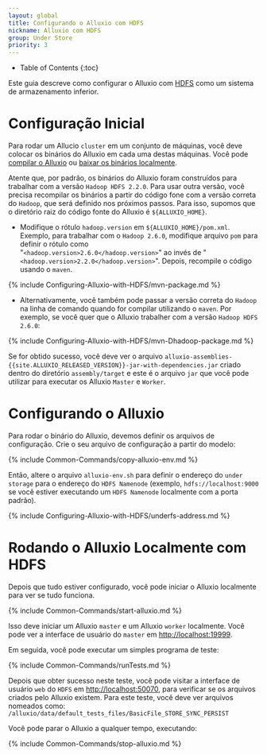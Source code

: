 ```yaml
---
layout: global
title: Configurando o Alluxio com HDFS
nickname: Alluxio com HDFS
group: Under Store
priority: 3
---
```


* Table of Contents
{:toc}

Este guia descreve como configurar o Alluxio com
[HDFS](https://hadoop.apache.org/docs/stable/hadoop-project-dist/hadoop-hdfs/HdfsUserGuide.html)
como um sistema de armazenamento inferior.

# Configuração Inicial

Para rodar um Allucio `cluster` em um conjunto de máquinas, você deve colocar os binários do
Alluxio em cada uma destas máquinas. Você pode
[compilar o Alluxio](Building-Alluxio-Master-Branch.html) ou
[baixar os binários localmente](Running-Alluxio-Locally.html).

Atente que, por padrão, os binários do Alluxio foram construídos para trabalhar com a versão
`Hadoop HDFS 2.2.0`. Para usar outra versão, você precisa recompilar os binários a partir do
código fone com a versão correta do `Hadoop`, que será definido nos próximos passos. Para isso,
supomos que o diretório raiz do código fonte do Alluxio é `${ALLUXIO_HOME}`.

* Modifique o rótulo `hadoop.version` em `${ALLUXIO_HOME}/pom.xml`. Exemplo, para trabalhar com
o `Hadoop 2.6.0`, modifique arquivo `pom` para definir o rótulo como  
"`<hadoop.version>2.6.0</hadoop.version>`" ao invés de
"`<hadoop.version>2.2.0</hadoop.version>`". Depois, recompile o código usando o `maven`.

{% include Configuring-Alluxio-with-HDFS/mvn-package.md %}

* Alternativamente, você também pode passar a versão correta do `Hadoop` na linha de comando quando
for compilar utilizando o `maven`. Por exemplo, se você quer que o Alluxio trabalher com a versão
`Hadoop HDFS 2.6.0`:

{% include Configuring-Alluxio-with-HDFS/mvn-Dhadoop-package.md %}

Se for obtido sucesso, você deve ver o arquivo
`alluxio-assemblies-{{site.ALLUXIO_RELEASED_VERSION}}-jar-with-dependencies.jar` criado dentro do
diretório `assembly/target` e este é o arquivo `jar` que você pode utilizar para executar os
Alluxio `Master` e `Worker`.

# Configurando o Alluxio

Para rodar o binário do Alluxio, devemos definir os arquivos de configuração. Crie o seu arquivo
de configuração a partir do modelo:

{% include Common-Commands/copy-alluxio-env.md %}

Então, altere o arquivo `alluxio-env.sh` para definir o endereço do `under storage` para o
endereço do `HDFS Namenode` (exemplo, `hdfs://localhost:9000` se você estiver executando um
`HDFS Namenode` localmente com a porta padrão).

{% include Configuring-Alluxio-with-HDFS/underfs-address.md %}

# Rodando o Alluxio Localmente com HDFS

Depois que tudo estiver configurado, você pode iniciar o Alluxio localmente para ver se tudo
funciona.

{% include Common-Commands/start-alluxio.md %}

Isso deve iniciar um Alluxio `master` e um Alluxio `worker` localmente. Você pode ver a
interface de usuário do `master` em [http://localhost:19999](http://localhost:19999).

Em seguida, você pode executar um simples programa de teste:

{% include Common-Commands/runTests.md %}

Depois que obter sucesso neste teste, você pode visitar a interface de usuário `web` do
`HDFS` em [http://localhost:50070](http://localhost:50070), para verificar se os arquivos
criados pelo Alluxio existem. Para este teste, você deve ver arquivos nomeados como:
`/alluxio/data/default_tests_files/BasicFile_STORE_SYNC_PERSIST`

Você pode parar o Alluxio a qualquer tempo, executando:

{% include Common-Commands/stop-alluxio.md %}
